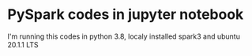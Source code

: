 # PySpark codes in jupyter notebook
I'm running this codes in python 3.8, localy installed spark3 and ubuntu 20.1.1 LTS 
